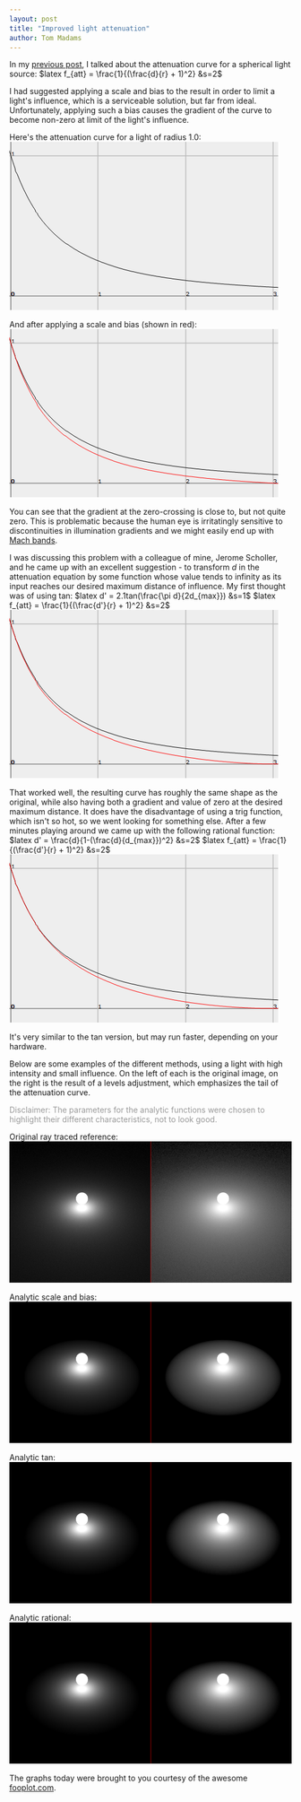 ```yaml
---
layout: post
title: "Improved light attenuation"
author: Tom Madams
---
```


In my [previous post](http://imdoingitwrong.wordpress.com/2011/01/31/light-attenuation/), I talked about the attenuation curve for a spherical light source:
$latex f_{att} = \frac{1}{(\frac{d}{r} + 1)^2} &s=2$

I had suggested applying a scale and bias to the result in order to limit a light's influence, which is a serviceable solution, but far from ideal. Unfortunately, applying such a bias causes the gradient of the curve to become non-zero at limit of the light's influence.

Here's the attenuation curve for a light of radius 1.0:
[![alt text](/assets/imgs/2011/02/attenuation_curve_unbiased.png)](/assets/imgs/2011/02/attenuation_curve_unbiased.png)

And after applying a scale and bias (shown in red):
[![alt text](/assets/imgs/2011/02/attenuation_curve_bias.png)](/assets/imgs/2011/02/attenuation_curve_bias.png)

You can see that the gradient at the zero-crossing is close to, but not quite zero. This is problematic because the human eye is irritatingly sensitive to discontinuities in illumination gradients and we might easily end up with [Mach bands](http://en.wikipedia.org/wiki/Mach_bands).

I was discussing this problem with a colleague of mine, Jerome Scholler, and he came up with an excellent suggestion - to transform _d_ in the attenuation equation by some function whose value tends to infinity as its input reaches our desired maximum distance of influence. My first thought was of using tan:
$latex d' = 2.1tan(\frac{\pi d}{2d_{max}}) &s=1$
$latex f_{att} = \frac{1}{(\frac{d'}{r} + 1)^2} &s=2$
[![alt text](/assets/imgs/2011/02/attenuation_curve_tan2.png)](/assets/imgs/2011/02/attenuation_curve_tan2.png)

That worked well, the resulting curve has roughly the same shape as the original, while also having both a gradient and value of zero at the desired maximum distance. It does have the disadvantage of using a trig function, which isn't so hot, so we went looking for something else. After a few minutes playing around we came up with the following rational function:
$latex d' = \frac{d}{1-(\frac{d}{d_{max}})^2} &s=2$
$latex f_{att} = \frac{1}{(\frac{d'}{r} + 1)^2} &s=2$
[![alt text](/assets/imgs/2011/02/attenuation_curve_final2.png)](/assets/imgs/2011/02/attenuation_curve_final2.png)

It's very similar to the tan version, but may run faster, depending on your hardware.

Below are some examples of the different methods, using a light with high intensity and small influence. On the left of each is the original image, on the right is the result of a levels adjustment, which emphasizes the tail of the attenuation curve.

<span style="color:#999999;">Disclaimer: The parameters for the analytic functions were chosen to highlight their different characteristics, not to look good.</span>

Original ray traced reference:
[![alt text](/assets/imgs/2011/02/attenuation2_original1.png)](/assets/imgs/2011/02/attenuation2_original1.png)

Analytic scale and bias:
[![alt text](/assets/imgs/2011/02/attenuation2_bias1.png)](/assets/imgs/2011/02/attenuation2_bias1.png)

Analytic tan:
[![alt text](/assets/imgs/2011/02/attenuation2_tan1.png)](/assets/imgs/2011/02/attenuation2_tan1.png)

Analytic rational:
[![alt text](/assets/imgs/2011/02/attenuation2_final1.png)](/assets/imgs/2011/02/attenuation2_final1.png)

The graphs today were brought to you courtesy of the awesome [fooplot.com](http://fooplot.com).
